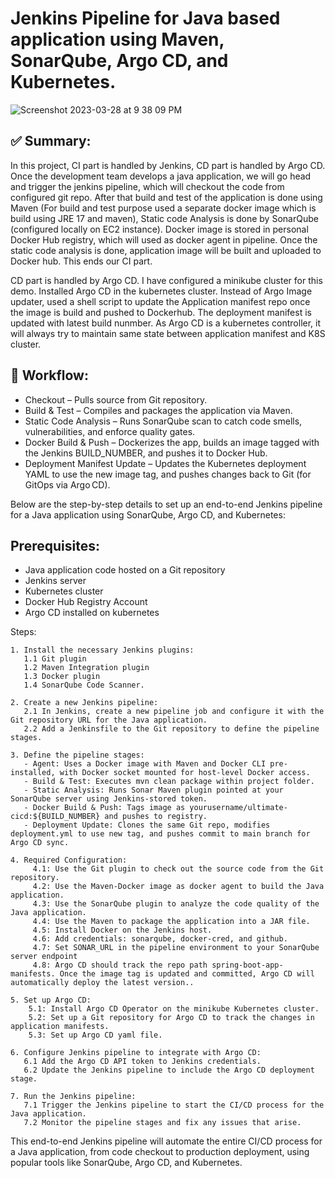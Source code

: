 # Jenkins Pipeline for Java based application using Maven, SonarQube, Argo CD, and Kubernetes.

![Screenshot 2023-03-28 at 9 38 09 PM](https://user-images.githubusercontent.com/43399466/228301952-abc02ca2-9942-4a67-8293-f76647b6f9d8.png)

## ✅ Summary:

In this project, CI part is handled by Jenkins, CD part is handled by Argo CD. Once the development team develops a java application, we will go head and trigger the jenkins pipeline, which will checkout the code from configured git repo. After that build and test of the application is done using Maven (For build and test purpose used a separate docker image which is build using JRE 17 and maven), Static code Analysis is done by SonarQube (configured locally on EC2 instance). Docker image is stored in personal Docker Hub registry, which will used as docker agent in pipeline. Once the static code analysis is done, application image will be built and uploaded to Docker hub. This ends our CI part.

CD part is handled by Argo CD. I have configured a minikube cluster for this demo. Installed Argo CD in the kubernetes cluster. Instead of Argo Image updater, used a shell script to update the Application manifest repo once the image is build and pushed to Dockerhub. The deployment manifest is updated with latest build nunmber. As Argo CD is a kubernetes controller, it will always try to maintain same state between application manifest and K8S cluster. 

## 🚀 Workflow:

- Checkout – Pulls source from Git repository.
- Build & Test – Compiles and packages the application via Maven.
- Static Code Analysis – Runs SonarQube scan to catch code smells, vulnerabilities, and enforce quality gates.
- Docker Build & Push – Dockerizes the app, builds an image tagged with the Jenkins BUILD_NUMBER, and pushes it to Docker Hub.
- Deployment Manifest Update – Updates the Kubernetes deployment YAML to use the new image tag, and pushes changes back to Git (for GitOps via Argo CD).


Below are the step-by-step details to set up an end-to-end Jenkins pipeline for a Java application using SonarQube, Argo CD, and Kubernetes:

## Prerequisites:

   -  Java application code hosted on a Git repository
   -  Jenkins server
   -  Kubernetes cluster
   -  Docker Hub Registry Account
   -  Argo CD installed on kubernetes

Steps:

    1. Install the necessary Jenkins plugins:
       1.1 Git plugin
       1.2 Maven Integration plugin
       1.3 Docker plugin
       1.4 SonarQube Code Scanner.

    2. Create a new Jenkins pipeline:
       2.1 In Jenkins, create a new pipeline job and configure it with the Git repository URL for the Java application.
       2.2 Add a Jenkinsfile to the Git repository to define the pipeline stages.

    3. Define the pipeline stages:
       - Agent: Uses a Docker image with Maven and Docker CLI pre-installed, with Docker socket mounted for host-level Docker access.
       - Build & Test: Executes mvn clean package within project folder.
       - Static Analysis: Runs Sonar Maven plugin pointed at your SonarQube server using Jenkins-stored token.
       - Docker Build & Push: Tags image as yourusername/ultimate-cicd:${BUILD_NUMBER} and pushes to registry.
       - Deployment Update: Clones the same Git repo, modifies deployment.yml to use new tag, and pushes commit to main branch for Argo CD sync.

    4. Required Configuration:
         4.1: Use the Git plugin to check out the source code from the Git repository.
         4.2: Use the Maven-Docker image as docker agent to build the Java application.
         4.3: Use the SonarQube plugin to analyze the code quality of the Java application.
         4.4: Use the Maven to package the application into a JAR file.
         4.5: Install Docker on the Jenkins host.
         4.6: Add credentials: sonarqube, docker-cred, and github.
         4.7: Set SONAR_URL in the pipeline environment to your SonarQube server endpoint
         4.8: Argo CD should track the repo path spring-boot-app-manifests. Once the image tag is updated and committed, Argo CD will automatically deploy the latest version..

    5. Set up Argo CD:
        5.1: Install Argo CD Operator on the minikube Kubernetes cluster.
        5.2: Set up a Git repository for Argo CD to track the changes in application manifests.
        5.3: Set up Argo CD yaml file.

    6. Configure Jenkins pipeline to integrate with Argo CD:
       6.1 Add the Argo CD API token to Jenkins credentials.
       6.2 Update the Jenkins pipeline to include the Argo CD deployment stage.

    7. Run the Jenkins pipeline:
       7.1 Trigger the Jenkins pipeline to start the CI/CD process for the Java application.
       7.2 Monitor the pipeline stages and fix any issues that arise.

This end-to-end Jenkins pipeline will automate the entire CI/CD process for a Java application, from code checkout to production deployment, using popular tools like SonarQube, Argo CD, and Kubernetes.
